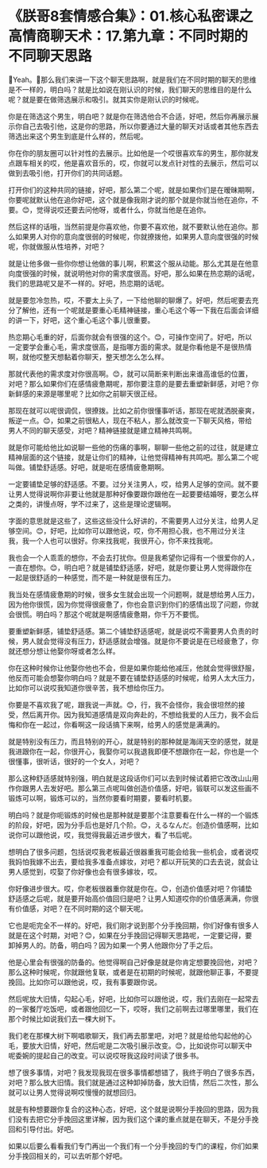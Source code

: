 # 《朕哥8套情感合集》：01.核心私密课之高情商聊天术：17.第九章：不同时期的不同聊天思路

🎼Yeah。🎼那么我们来讲一下这个聊天思路啊，就是我们在不同时期的聊天的思维是不一样的，明白吗？就是比如说在刚认识的时候，我们聊天的思维目的是什么呢？就是要在做筛选展示和吸引。就其实你是刚认识的时候呢。

你是在筛选这个男生，明白吧？就是你在筛选他合不合适，好吧，然后你再展示展示你自己去吸引他，这是你的思路，所以你要通过大量的聊天对话或者其他东西去筛选出来这个男生到底是什么样的，然后呢。

你在你的朋友圈可以针对性的去展示。比如他是一个哎很喜欢车的男生，那你就发点跟车相关的哎，他是喜欢音乐的，哎，你就可以发点针对性的去展示，然后可以做到去吸引他，打开你们的共同话题。

打开你们的这种共同的链接，好吧，那么第二个呢，就是如果你们是在暧昧期啊，你要呢就默认他在追你好吧，这个就是像我刚才说的那个就是你就当他在追你，不要。😊，觉得说哎还要去问他呀，或者什么，你就当他是在追你。

然后这样的话哦，当然前提是你喜欢他，你要不喜欢他，就不要默认他在追你。那么如果男人对你的意向度很弱的时候呢，你就撩拨他，如果男人意向度很强的时候呢，你就做服从性培养，对吧？

就是让他多做一些你你想让他做的事儿啊，积累这个服从动能。那么尤其是在他意向度很强的时候，就说明他对你的需求度很高。好吧，那么如果在热恋期的话呢，我们的思路呢又是不一样的。好吧，热恋期的话呢。

就是要忽冷忽热，哎，不要太上头了，一下给他聊的聊爆了。好吧，然后呢要去充分了解他，还有一个呢就是要重心毛精神链接，重心毛这个等一下我在后面会详细的讲一下，好吧，这个重心毛这个事儿很重要。

热恋期心毛重的好，后面你就会有很强的这个。😊，可操作空间了。好吧，所以一定要学会重心毛，需求度很高，是指哪方面的需求。就是你看他是不是很热情啊，就他哎整天想黏着你聊天，整天想怎么怎么样。

那就代表他的需求度对你很高啊。😊，就可以简断来判断出来谁高谁低的位置，对吧？那么如果你们在感情疲惫期呢，那你要注意的是要去重塑新鲜感，对吧？你新鲜感的来源是哪里呢？比如你之前聊天很正经。

那现在就可以呢很调侃，很撩拨。比如之前你很懂事听话，那现在呢就洒脱豪爽，叛逆一点。😊，如果之前很粘人，现在不粘人，那么就改变一下聊天风格，带给男人不同的聊天感受，对吧？精神链接就是建立精神共鸣啊。

就是你可能给他比如说聊一些他的伤痛的事啊，聊聊一些他之前的过往，就是建立精神层面的这个链接，就是让你们的精神，让他觉得精神有共鸣吧。那么第二个呢叫做。铺垫舒适感。好吧，就是呃在感情疲惫期啊。

一定要铺垫足够的舒适感。不要。过分关注男人，哎，给男人足够的空间。就不要让男人觉得说啊你非要让他就是那种好像要跟你跟他在一起要要结婚呀，要怎么样之类的，讲慢点呀，学不过来了，这些是理论逻辑啊。

字面的意思就是这些了，这些这些没什么好讲的，不需要男人过分关注，给男人足够空间。😊，好吧，比如你可以跟他说，哎，你不用担心我，也不用过分关注我，我一个人也可以很好。你来找我呢，我很开心，你不来找我呢。

我也会一个人乖乖的想你，不会去打扰你。但是我希望你记得有一个很爱你的人，一直在想你。😊，明白吧？就是铺垫舒适感，好吧，就是你要让男人觉得跟你在一起是很舒适的一种感觉，而不是一种就是很有压力。

我当处在感情疲惫期的时候，很多女生就会出现一个问题啊，就是想给男人压力，因为他你很慌，因为你觉得很疲惫了，你也会意识到你们的感情出现了问题，你就会很慌。明白吗？那这个呢就是啊感情疲惫期，你千万不要慌。

要重塑新鲜感，铺垫舒适感。第二个铺垫舒适感呢，就是说哎不需要男人负责的时候，男人就会觉得没有压力，舒适感就会增强。就是你不要说是在已经疲惫了，你就还想分想让他娶你呀或者怎么样。

你在这种时候你让他娶你他也不会，但是如果你能给他减压，他就会觉得很舒服，他反而可能会想娶你明白吗？就是不要在铺垫舒适感的时候呢，给男人太大压力，比如你可以说哎我知道你很辛苦，我不想给你压力。

你要是不喜欢我了呢，跟我说一声就。😊，行，我不会怪你，我会很坦然的接受，然后离开你。因为我知道感情是双向奔赴的，不想给我爱的人压力，我不会后悔和你在一起过，你看啊这一段话搞下来啊，给男人的感觉是满满的。

就是特别没有压力，而且特别的开心，就是特别的那种就是海阔天空的感觉，就是我进跟你在一起，你很开心，我娶你可以我退我即便不想跟你在一起，你也是一个很懂事，很听话，很好的一个女人，对吧？

那么这种舒适感就特别强，明白就是这段话你们可以去到时候试着把它改改山山用作你跟男人去发好吧。那么第三点呢叫做创造价值感，好吧，锻联可以发这些画不锻炼可以啊，锻炼可以的，当然你要看时期要，要看时机要。

明白吗？就是你呃锻炼的时候也是那种就是要那个注意要看在什么一样的一个锻炼的阶段，好吧，因为分手后也是好几个阶。😊，えるなんだ。创造价值感啊，比如说你可以跟他说，哎，我觉得我最近进步很大，看了书后呢。

想明白了很多问题，包括说哎我老板最近很器重我可能会给我一些机会，或者说哎我妈怕我嫁不出去，要给我多准备点嫁妆，对吧？都以开玩笑的口去去说，就会让男人感觉到，哎娶了你好像也会有很多嫁妆，哎。

你好像进步很大。哎，你老板很器重你就是你在。😊，创造价值感对吧？你铺垫舒适感之后呢，就是要开始高价值回归是吧？让男人知道哎你的价值感满满，你很有价值感，对吧？在不同时期的这个聊天呢。

它也是呃完全不一样的。好吧，我们刚才说到那个分手挽回期，你们好像有很多人就是在这个时期，对吧？😊，如果在分手挽回记得聊天思路呢，一定要记得，要卸掉男人的。防备，明白吗？因为如果一个男人他跟你分了手之后。

他是心里会有很强的防备的。他觉得啊自己好像是就是你肯定想要挽回他，对吧？那么这种时候呢，你就跟他复联，或者是在初期的时候呢，就跟他聊正事，不要提挽回。比如你可以跟他说，哎，我有事要跟你说。

然后呢放大旧情，勾起心毛，好吧，比如你可以跟他说，哎，我们去刚在一起常去的一家餐厅吃饭吧，或者跟他回忆一下，哎呀，我们之前啊去过哪里哪里，我们在那个时候比如说我们去一棵大树下。

我们老在那棵大树下啊唱歌聊天，我们再去那里吧，对吧？就是给他勾起他的心毛，要放大旧情，好吧，然后呢是二次吸引展示改变。😊，比如说你可以聊天中呢委婉的提起自己的改变。可以说哎呀我这段时间读了很多书。

想了很多事情，对吧？我发现我现在很多事情都想错了，我终于明白了很多东西，对吧？那么放大旧情。我们就是通过这种卸掉防备，放大旧情，然后二次性，那么就可以让男人觉得说啊哎慢慢的就想回归。

就是有种想要跟你复合的这种心态，好吧，这个就是说啊分手挽回的思路，因为我们没有去把它分手挽回这里详解，因为我们这个课的重点就是在聊天，不是分手挽回和引导付出。好吧。

如果以后要么看看我们专门再出一个我们有一个分手挽回的专门的课程，你们如果分手挽回相关的，可以去听那个好吧。

